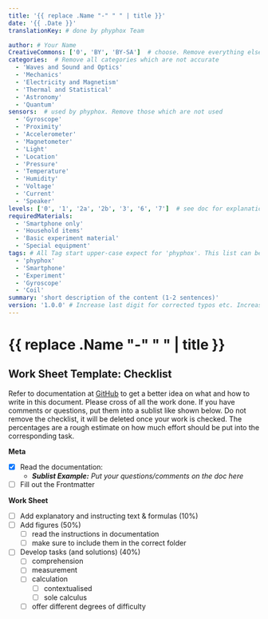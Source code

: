 ```yaml
---
title: '{{ replace .Name "-" " " | title }}'
date: '{{ .Date }}'
translationKey: # done by phyphox Team

author: # Your Name
CreativeCommons: ['0', 'BY', 'BY-SA']  # choose. Remove everything else
categories:  # Remove all categories which are not accurate
  - 'Waves and Sound and Optics'
  - 'Mechanics'
  - 'Electricity and Magnetism'
  - 'Thermal and Statistical'
  - 'Astronomy' 
  - 'Quantum'
sensors:  # used by phyphox. Remove those which are not used
  - 'Gyroscope'
  - 'Proximity'
  - 'Accelerometer'
  - 'Magnetometer'
  - 'Light'
  - 'Location'
  - 'Pressure'
  - 'Temperature'
  - 'Humidity'
  - 'Voltage'
  - 'Current'
  - 'Speaker'
levels: ['0', '1', '2a', '2b', '3', '6', '7']  # see doc for explanation. Remove everything else
requiredMaterials:
  - 'Smartphone only'
  - 'Household items'
  - 'Basic experiment material'
  - 'Special equipment'
tags: # All Tag start upper-case expect for 'phyphox'. This list can be expanded!
  - 'phyphox'
  - 'Smartphone'
  - 'Experiment'
  - 'Gyroscope'
  - 'Coil'
summary: 'short description of the content (1-2 sentences)'
version: '1.0.0' # Increase last digit for corrected typos etc. Increase middle digit if tasks or values are changed. Increase first digit if larger rework is done, like adding a new task or figure. When a digit is increased, set all later digits back to 0.
---
```

# {{ replace .Name "-" " " | title }}

## Work Sheet Template: Checklist
Refer to documentation at [GitHub](https://github.com/phyphox/expdb-generator/wiki) to get a better idea on what and 
how to write in this document. Please cross of all the work done. If you have comments or questions, put them into a 
sublist like shown below. Do not remove the checklist, it will be deleted once your work is checked. The percentages
are a rough estimate on how much effort should be put into the corresponding task.

**Meta**
- [x] Read the documentation: 
  - ***Sublist Example:*** *Put your questions/comments on the doc here*
- [ ] Fill out the Frontmatter

**Work Sheet**
- [ ] Add explanatory and instructing text & formulas (10%) 
- [ ] Add figures (50%)
  - [ ] read the instructions in documentation
  - [ ] make sure to include them in the correct folder
- [ ] Develop tasks (and solutions) (40%)
  - [ ] comprehension
  - [ ] measurement
  - [ ] calculation
      - [ ] contextualised
      - [ ] sole calculus
  - [ ] offer different degrees of difficulty
